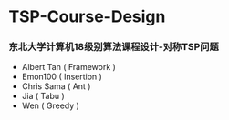 # TSP-Course-Design
### 东北大学计算机18级别算法课程设计-对称TSP问题
- Albert Tan ( Framework  )
- Emon100 ( Insertion )
- Chris Sama ( Ant )
- Jia ( Tabu  )
- Wen ( Greedy )